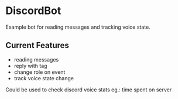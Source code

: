 # DiscordBot

Example bot for reading messages and tracking voice state.

## Current Features
- reading messages
- reply with tag
- change role on event
- track voice state change

Could be used to check discord voice stats eg.: time spent on server